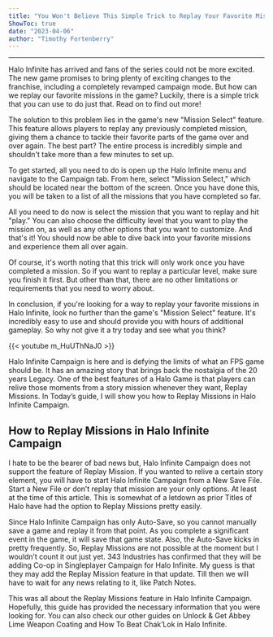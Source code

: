```yaml
---
title: "You Won't Believe This Simple Trick to Replay Your Favorite Missions in Halo Infinite Campaign!"
ShowToc: true 
date: "2023-04-06"
author: "Timothy Fortenberry"
---
```

*****
Halo Infinite has arrived and fans of the series could not be more excited. The new game promises to bring plenty of exciting changes to the franchise, including a completely revamped campaign mode. But how can we replay our favorite missions in the game? Luckily, there is a simple trick that you can use to do just that. Read on to find out more!

The solution to this problem lies in the game's new "Mission Select" feature. This feature allows players to replay any previously completed mission, giving them a chance to tackle their favorite parts of the game over and over again. The best part? The entire process is incredibly simple and shouldn't take more than a few minutes to set up.

To get started, all you need to do is open up the Halo Infinite menu and navigate to the Campaign tab. From here, select "Mission Select," which should be located near the bottom of the screen. Once you have done this, you will be taken to a list of all the missions that you have completed so far.

All you need to do now is select the mission that you want to replay and hit "play." You can also choose the difficulty level that you want to play the mission on, as well as any other options that you want to customize. And that's it! You should now be able to dive back into your favorite missions and experience them all over again.

Of course, it's worth noting that this trick will only work once you have completed a mission. So if you want to replay a particular level, make sure you finish it first. But other than that, there are no other limitations or requirements that you need to worry about.

In conclusion, if you're looking for a way to replay your favorite missions in Halo Infinite, look no further than the game's "Mission Select" feature. It's incredibly easy to use and should provide you with hours of additional gameplay. So why not give it a try today and see what you think?

{{< youtube m_HuUThNaJ0 >}} 



Halo Infinite Campaign is here and is defying the limits of what an FPS game should be. It has an amazing story that brings back the nostalgia of the 20 years Legacy. One of the best features of a Halo Game is that players can relive those moments from a story mission whenever they want, Replay Missions. In Today’s guide, I will show you how to Replay Missions in Halo Infinite Campaign.
 
## How to Replay Missions in Halo Infinite Campaign
 

 
I hate to be the bearer of bad news but, Halo Infinite Campaign does not support the feature of Replay Mission. If you wanted to relive a certain story element, you will have to start Halo Infinite Campaign from a New Save File. Start a New File or don’t replay that mission are your only options. At least at the time of this article. This is somewhat of a letdown as prior Titles of Halo have had the option to Replay Missions pretty easily.
 
Since Halo Infinite Campaign has only Auto-Save, so you cannot manually save a game and replay it from that point. As you complete a significant event in the game, it will save that game state. Also, the Auto-Save kicks in pretty frequently. So, Replay Missions are not possible at the moment but I wouldn’t count it out just yet. 343 Industries has confirmed that they will be adding Co-op in Singleplayer Campaign for Halo Infinite. My guess is that they may add the Replay Mission feature in that update. Till then we will have to wait for any news relating to it, like Patch Notes.
 
This was all about the Replay Missions feature in Halo Infinite Campaign. Hopefully, this guide has provided the necessary information that you were looking for. You can also check our other guides on Unlock & Get Abbey Lime Weapon Coating and How To Beat Chak’Lok in Halo Infinite.




